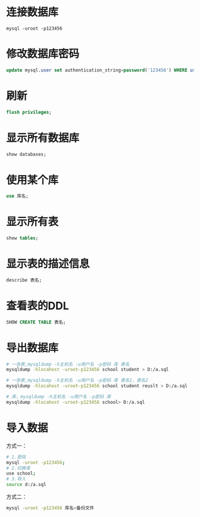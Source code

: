 # 连接数据库
```shell
mysql -uroot -p123456
```

# 修改数据库密码
```sql
update mysql.user set authentication_string=password('123456') WHERE user = 'root' AND host = 'localhost'
```

# 刷新
```sql
flush privileges;
```

# 显示所有数据库
```sql
show databases;
```
# 使用某个库
```sql
use 库名;
```

# 显示所有表
```sql
show tables;
```

# 显示表的描述信息
```sql
describe 表名;
```

# 查看表的DDL
```sql
SHOW CREATE TABLE 表名;
```

# 导出数据库

```bash
# 一张表,mysqldump -h主机名 -u用户名 -p密码 库 表名
mysqldump -hlocahost -uroot-p123456 school student > D:/a.sql

# 一张表,mysqldump -h主机名 -u用户名 -p密码 库 表名1，表名2
mysqldump -hlocahost -uroot-p123456 school student reuslt > D:/a.sql

# 库，mysqldump -h主机名 -u用户名 -p密码 库
mysqldump -hlocahost -uroot-p123456 school> D:/a.sql

```

# 导入数据
方式一：
```bash
# 1.登陆
mysql -uroot -p123456;
# 2.切换库
use school;
# 3.导入
source d:/a.sql
```
方式二：
```bash
mysql -uroot -p123456 库名<备份文件
```